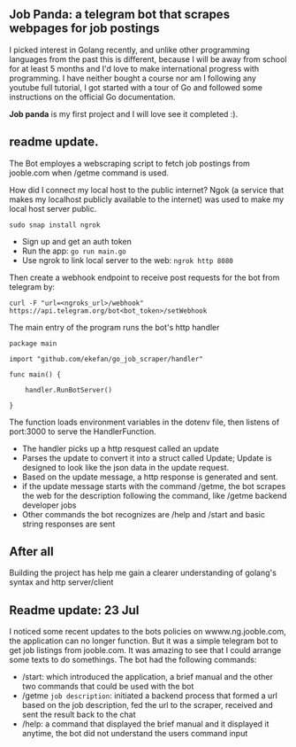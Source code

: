## Job Panda: a telegram bot that scrapes webpages for job postings

I picked interest in Golang recently, and unlike other programming languages from the past
this is different, because I will be  away from school for at least 5 months and I'd love to
make international progress with programming. I have neither bought a course nor am I following 
any youtube full tutorial, I got started with a tour of Go and followed some instructions on the 
official Go documentation.

**Job panda** is my first project and I will love see it completed :).

## readme update.
The Bot employes a webscraping script to fetch job postings from jooble.com when /getme command is used.

How did I connect my local host to the public internet?
Ngok (a service that makes my localhost publicly available to the internet) was used to make my local host server public.
```
sudo snap install ngrok
```
- Sign up and get an auth token
- Run the app: ```go run main.go```
- Use ngrok to link local server to the web: ```ngrok http 8080```

Then create a webhook endpoint to receive post requests for the bot from telegram by:

```
curl -F "url=<ngroks_url>/webhook" https://api.telegram.org/bot<bot_token>/setWebhook
```

The main entry of the program runs the bot's http handler
```
package main

import "github.com/ekefan/go_job_scraper/handler"

func main() {
	
	handler.RunBotServer()

}
```
The function loads environment variables in the dotenv file, then listens of port:3000 to serve the HandlerFunction.
- The handler picks up a http resquest called an update
- Parses the update to convert it into a struct called Update; Update is designed to look like the json data in the 
update request.
- Based on the update message, a http response is generated and sent.
- if the update message starts with the command /getme, the bot scrapes the web for the description
following the command, like /getme backend developer jobs
- Other commands the bot recognizes are /help and /start and basic string responses are sent 

## After all
Building the project has help me gain a clearer understanding of golang's syntax and http server/client

## Readme update: 23 Jul
I noticed some recent updates to the bots policies on wwww.ng.jooble.com, the application can no longer function.
But it was a simple telegram bot to get job listings from jooble.com. It was amazing to see that I could arrange some texts to do somethings.
The bot had the following commands:
- /start: which introduced the application, a brief manual and the other two commands that could be used with the bot
- /getme `job description`: initiated a backend process that formed a url based on the job description, fed the url to the scraper, received and sent the result back to the chat
- /help: a command that displayed the brief manual and it displayed it anytime, the bot did not understand the users command input

